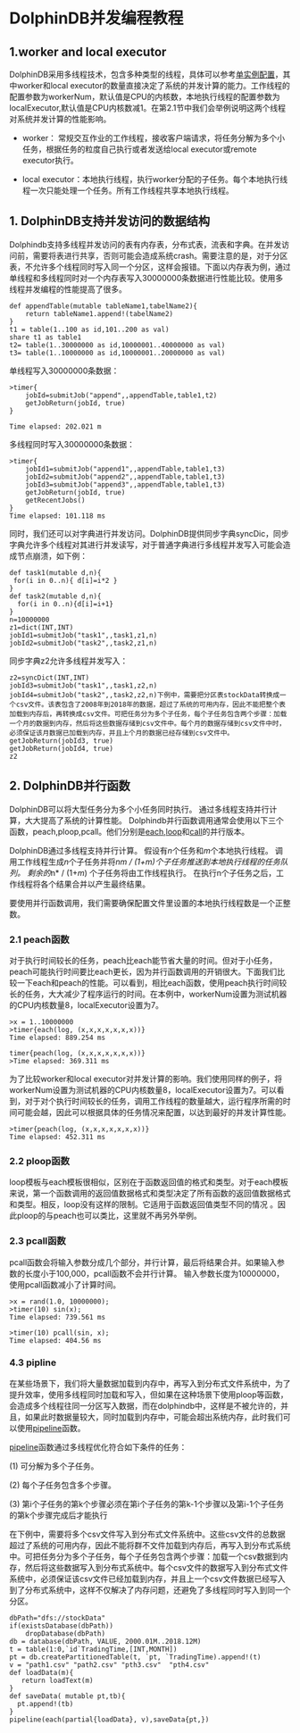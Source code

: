 # DolphinDB并发编程教程

## 1.worker and local executor

DolphinDB采用多线程技术，包含多种类型的线程，具体可以参考[单实例配置](https://www.dolphindb.cn/cn/help/DatabaseandDistributedComputing/Configuration/StandaloneMode.html)，其中worker和local executor的数量直接决定了系统的并发计算的能力。工作线程的配置参数为workerNum，默认值是CPU的内核数，本地执行线程的配置参数为localExecutor,默认值是CPU内核数减1。在第2.1节中我们会举例说明这两个线程对系统并发计算的性能影响。

- worker： 常规交互作业的工作线程，接收客户端请求，将任务分解为多个小任务，根据任务的粒度自己执行或者发送给local executor或remote executor执行。

- local executor：本地执行线程，执行worker分配的子任务。每个本地执行线程一次只能处理一个任务。所有工作线程共享本地执行线程。

## 1. DolphinDB支持并发访问的数据结构

Dolphindb支持多线程并发访问的表有内存表，分布式表，流表和字典。在并发访问前，需要将表进行共享，否则可能会造成系统crash。需要注意的是，对于分区表，不允许多个线程同时写入同一个分区，这样会报错。下面以内存表为例，通过单线程和多线程同时对一个内存表写入30000000条数据进行性能比较。使用多线程并发编程的性能提高了很多。

```
def appendTable(mutable tableName1,tabelName2){
	return tableName1.append!(tabelName2) 
}
t1 = table(1..100 as id,101..200 as val)
share t1 as table1
t2= table(1..30000000 as id,10000001..40000000 as val)
t3= table(1..10000000 as id,10000001..20000000 as val)
```

单线程写入30000000条数据：

```
>timer{
	jobId=submitJob("append",,appendTable,table1,t2)
	getJobReturn(jobId, true)
}

Time elapsed: 202.021 m
```

多线程同时写入30000000条数据：

```
>timer{
	jobId1=submitJob("append1",,appendTable,table1,t3)
	jobId2=submitJob("append2",,appendTable,table1,t3)
	jobId3=submitJob("append3",,appendTable,table1,t3)
	getJobReturn(jobId, true)
	getRecentJobs()
}
Time elapsed: 101.118 ms
```

同时，我们还可以对字典进行并发访问。DolphinDB提供同步字典syncDic，同步字典允许多个线程对其进行并发读写，对于普通字典进行多线程并发写入可能会造成节点崩溃，如下例：

```
def task1(mutable d,n){
 for(i in 0..n){ d[i]=i*2 }
}
def task2(mutable d,n){
  for(i in 0..n){d[i]=i+1}
}
n=10000000
z1=dict(INT,INT)
jobId1=submitJob("task1",,task1,z1,n)
jobId2=submitJob("task2",,task2,z1,n)
```


同步字典z2允许多线程并发写入：

```
z2=syncDict(INT,INT)
jobId3=submitJob("task1",,task1,z2,n)
jobId4=submitJob("task2",,task2,z2,n)下例中，需要把分区表stockData转换成一个csv文件。该表包含了2008年到2018年的数据，超过了系统的可用内存，因此不能把整个表加载到内存后，再转换成csv文件。可把任务分为多个子任务，每个子任务包含两个步骤：加载一个月的数据到内存，然后将这些数据存储到csv文件中。每个月的数据存储到csv文件中时，必须保证该月数据已加载到内存，并且上个月的数据已经存储到csv文件中。
getJobReturn(jobId3, true)
getJobReturn(jobId4, true)
z2
```

## 2. DolphinDB并行函数

DolphinDB可以将大型任务分为多个小任务同时执行。 通过多线程支持并行计算，大大提高了系统的计算性能。 Dolphindb并行函数调用通常会使用以下三个函数，peach,ploop,pcall。他们分别是[each](https://www.dolphindb.cn/cn/help/Functionalprogramming/TemplateFunctions/each.html),[loop](https://www.dolphindb.cn/cn/help/Functionalprogramming/TemplateFunctions/loopPloop.html)和[call](https://www.dolphindb.cn/cn/help/Functionalprogramming/TemplateFunctions/call.html)的并行版本。

DolphinDB通过多线程支持并行计算。 假设有*n*个任务和*m*个本地执行线程。 调用工作线程生成*n*个子任务并将*n***m* / (1+*m*)个子任务推送到本地执行线程的任务队列。 剩余的*n* / (1+*m*) 个子任务将由工作线程执行。 在执行n个子任务之后，工作线程将各个结果合并以产生最终结果。

要使用并行函数调用，我们需要确保配置文件里设置的本地执行线程数是一个正整数。

### 2.1 peach函数

 对于执行时间较长的任务，peach比each能节省大量的时间。但对于小任务，peach可能执行时间要比each更长，因为并行函数调用的开销很大。下面我们比较一下each和peach的性能。可以看到，相比each函数，使用peach执行时间较长的任务，大大减少了程序运行的时间。在本例中，workerNum设置为测试机器的CPU内核数量8，localExecutor设置为7。

```
>x = 1..10000000
>timer{each(log, (x,x,x,x,x,x,x))}
Time elapsed: 889.254 ms

timer{peach(log, (x,x,x,x,x,x,x))}
>Time elapsed: 369.311 ms
```

为了比较worker和local executor对并发计算的影响。我们使用同样的例子，将workerNum设置为测试机器的CPU内核数量8，localExecutor设置为7。可以看到，对于对个执行时间较长的任务，调用工作线程的数量越大，运行程序所需的时间可能会越，因此可以根据具体的任务情况来配置，以达到最好的并发计算性能。

```
>timer{peach(log, (x,x,x,x,x,x,x))}
Time elapsed: 452.311 ms
```

### 2.2 ploop函数

 loop模板与each模板很相似，区别在于函数返回值的格式和类型。对于each模板来说，第一个函数调用的返回值数据格式和类型决定了所有函数的返回值数据格式和类型。相反，loop没有这样的限制。它适用于函数返回值类型不同的情况 。因此ploop的与peach也可以类比，这里就不再另外举例。

### 2.3 pcall函数

 pcall函数会将输入参数分成几个部分，并行计算，最后将结果合并。如果输入参数的长度小于100,000，pcall函数不会并行计算。 输入参数长度为10000000，使用pcall函数减小了计算时间。

```
>x = rand(1.0, 10000000);
>timer(10) sin(x);
Time elapsed: 739.561 ms

>timer(10) pcall(sin, x);
Time elapsed: 404.56 ms
```

### 4.3 pipline

在某些场景下，我们将大量数据加载到内存中，再写入到分布式文件系统中，为了提升效率，使用多线程同时加载和写入，但如果在这种场景下使用ploop等函数，会造成多个线程往同一分区写入数据，而在dolphindb中，这样是不被允许的，并且，如果此时数据量较大，同时加载到内存中，可能会超出系统内存，此时我们可以使用[pipeline](https://www.dolphindb.cn/cn/help/FunctionsandCommands/FunctionReferences/p/pipeline.html)函数。

[pipeline](https://www.dolphindb.cn/cn/help/FunctionsandCommands/FunctionReferences/p/pipeline.html)函数通过多线程优化符合如下条件的任务：

(1) 可分解为多个子任务。

(2) 每个子任务包含多个步骤。

(3) 第i个子任务的第k个步骤必须在第i个子任务的第k-1个步骤以及第i-1个子任务的第k个步骤完成后才能执行

在下例中，需要将多个csv文件写入到分布式文件系统中。这些csv文件的总数据超过了系统的可用内存，因此不能将群不文件加载到内存后，再写入到分布式系统中。可把任务分为多个子任务，每个子任务包含两个步骤：加载一个csv数据到内存，然后将这些数据写入到分布式系统中。每个csv文件的数据写入到分布式文件系统中，必须保证该csv文件已经加载到内存，并且上一个csv文件数据已经写入到了分布式系统中，这样不仅解决了内存问题，还避免了多线程同时写入到同一个分区。

```
dbPath="dfs://stockData"
if(existsDatabase(dbPath))
	dropDatabase(dbPath)
db = database(dbPath, VALUE, 2000.01M..2018.12M)
t = table(1:0,`id`TradingTime,[INT,MONTH])
pt = db.createPartitionedTable(t, `pt, `TradingTime).append!(t)
v = "path1.csv" "path2.csv" "pth3.csv"  "pth4.csv"
def loadData(m){
   return loadText(m)
}
def saveData( mutable pt,tb){
  pt.append!(tb)
}
pipeline(each(partial{loadData}, v),saveData{pt,})
```

















